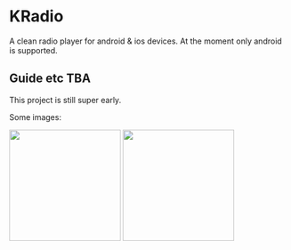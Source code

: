 # KRadio

A clean radio player for android & ios devices.
At the moment only android is supported.

## Guide etc TBA

This project is still super early.

Some images:

<img src="https://github.com/KRSLS/kradio/assets/105395630/3fdee73b-3b70-4ee2-8f02-6ddde525ba93" width="200"/>
<img src="https://github.com/KRSLS/kradio/assets/105395630/80c1f704-4fc4-49eb-958c-574184e62924" width="200"/>
